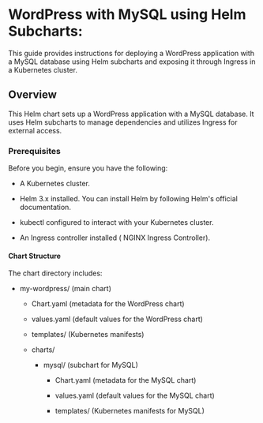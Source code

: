 # WordPress with MySQL using Helm Subcharts:


This guide provides instructions for deploying a WordPress application with a MySQL database using Helm subcharts and exposing it through Ingress in a Kubernetes cluster.

## Overview
This Helm chart sets up a WordPress application with a MySQL database. It uses Helm subcharts to manage dependencies and utilizes Ingress for external access.

### Prerequisites 
Before you begin, ensure you have the following:

+ A Kubernetes cluster.

+ Helm 3.x installed. You can install Helm by following Helm's official documentation.

+ kubectl configured to interact with your Kubernetes cluster.

+ An Ingress controller installed ( NGINX Ingress Controller).
#### Chart Structure
The chart directory includes:

+ my-wordpress/ (main chart)

   + Chart.yaml (metadata for the WordPress chart)

    + values.yaml (default values for the WordPress chart)

     + templates/ (Kubernetes manifests)

  + charts/

    + mysql/ (subchart for MySQL)

      + Chart.yaml (metadata for the MySQL chart)

      + values.yaml (default values for the MySQL chart)

      + templates/ (Kubernetes manifests for MySQL)
